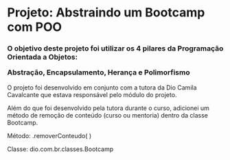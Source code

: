 <h1> Projeto: Abstraindo um Bootcamp com POO </h1>

<h3> O objetivo deste projeto foi utilizar os 4 pilares da Programação Orientada a Objetos: <br>

**Abstração, Encapsulamento, Herança e Polimorfismo** </h3> 

O projeto foi desenvolvido em conjunto com a tutora da Dio Camila Cavalcante que estava responsável pelo módulo do projeto.

Além do que foi desenvolvido pela tutora durante o curso, adicionei um método de remoção de conteúdo (curso ou mentoria) dentro da classe Bootcamp.

Método: .removerConteudo( )

Classe: dio.com.br.classes.Bootcamp